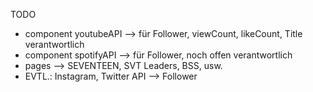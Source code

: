 TODO
- component youtubeAPI --> für Follower, viewCount, likeCount, Title verantwortlich
- component spotifyAPI --> für Follower, noch offen verantwortlich
- pages --> SEVENTEEN, SVT Leaders, BSS, usw.
- EVTL.: Instagram, Twitter API --> Follower